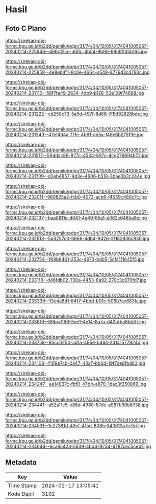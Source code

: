 # Hasil

## Foto C Plano

https://sirekap-obj-formc.kpu.go.id/b2dd/pemilu/pdpr/31/74/04/10/05/3174041005057-20240214-225646--466c12ce-a60c-4b54-8b90-9959ffd5b165.jpg

https://sirekap-obj-formc.kpu.go.id/b2dd/pemilu/pdpr/31/74/04/10/05/3174041005057-20240214-225859--4e8eb4f1-8c0e-4664-a549-8779d3cd793c.jpg

https://sirekap-obj-formc.kpu.go.id/b2dd/pemilu/pdpr/31/74/04/10/05/3174041005057-20240214-231110--58f7fa49-2634-4db9-b126-53e169f74698.jpg

https://sirekap-obj-formc.kpu.go.id/b2dd/pemilu/pdpr/31/74/04/10/05/3174041005057-20240214-231222--cd250c73-5a5d-497f-8d66-7f8d92828bde.jpg

https://sirekap-obj-formc.kpu.go.id/b2dd/pemilu/pdpr/31/74/04/10/05/3174041005057-20240214-231343--47ef4d4a-f7fe-4b61-ab5a-f46e6b27519e.jpg

https://sirekap-obj-formc.kpu.go.id/b2dd/pemilu/pdpr/31/74/04/10/05/3174041005057-20240214-231517--594dac86-877c-4534-897c-4ce276694b72.jpg

https://sirekap-obj-formc.kpu.go.id/b2dd/pemilu/pdpr/31/74/04/10/05/3174041005057-20240214-231709--d2eb4857-4d3e-4606-b518-3bae0b3c244e.jpg

https://sirekap-obj-formc.kpu.go.id/b2dd/pemilu/pdpr/31/74/04/10/05/3174041005057-20240214-232011--960825a2-fcb0-4072-acb6-f4539c480c7c.jpg

https://sirekap-obj-formc.kpu.go.id/b2dd/pemilu/pdpr/31/74/04/10/05/3174041005057-20240214-232137--baa0811e-d041-4e49-85a1-d062c6485a9e.jpg

https://sirekap-obj-formc.kpu.go.id/b2dd/pemilu/pdpr/31/74/04/10/05/3174041005057-20240214-232513--5d3257c0-6866-4db4-9426-3f182836c830.jpg

https://sirekap-obj-formc.kpu.go.id/b2dd/pemilu/pdpr/31/74/04/10/05/3174041005057-20240214-232754--f69b8461-253c-4973-bdb5-5cf4111645f5.jpg

https://sirekap-obj-formc.kpu.go.id/b2dd/pemilu/pdpr/31/74/04/10/05/3174041005057-20240214-233118--d46fdb02-730a-4453-8a92-270c3c070fd7.jpg

https://sirekap-obj-formc.kpu.go.id/b2dd/pemilu/pdpr/31/74/04/10/05/3174041005057-20240214-233339--13c4a8d1-84f7-4bbd-b01c-506b7ac683fe.jpg

https://sirekap-obj-formc.kpu.go.id/b2dd/pemilu/pdpr/31/74/04/10/05/3174041005057-20240214-233616--89bcd196-3ee1-4e14-8a7a-d42bfba8bb37.jpg

https://sirekap-obj-formc.kpu.go.id/b2dd/pemilu/pdpr/31/74/04/10/05/3174041005057-20240214-233759--95cc0250-ad1a-485e-b48a-2d141577924d.jpg

https://sirekap-obj-formc.kpu.go.id/b2dd/pemilu/pdpr/31/74/04/10/05/3174041005057-20240214-234108--f109e7cb-0a47-43a7-bb0d-19f7de8fbd63.jpg

https://sirekap-obj-formc.kpu.go.id/b2dd/pemilu/pdpr/31/74/04/10/05/3174041005057-20240214-234247--ee14837c-fbf0-47b4-a870-1dac3f250869.jpg

https://sirekap-obj-formc.kpu.go.id/b2dd/pemilu/pdpr/31/74/04/10/05/3174041005057-20240214-234441--a52a11e5-e88d-4980-87de-a987b90b8738.jpg

https://sirekap-obj-formc.kpu.go.id/b2dd/pemilu/pdpr/31/74/04/10/05/3174041005057-20240214-234531--1e27381d-43ef-415d-8085-340613a7e757.jpg

https://sirekap-obj-formc.kpu.go.id/b2dd/pemilu/pdpr/31/74/04/10/05/3174041005057-20240214-234644--6ca8a423-5639-4bd4-9234-6787cec5ce47.jpg


## Metadata

| Key        | Value               |
| ---------- | ------------------- |
| Time Stamp | 2024-02-17 13:05:41 |
| Kode Dapil | 3102                |



